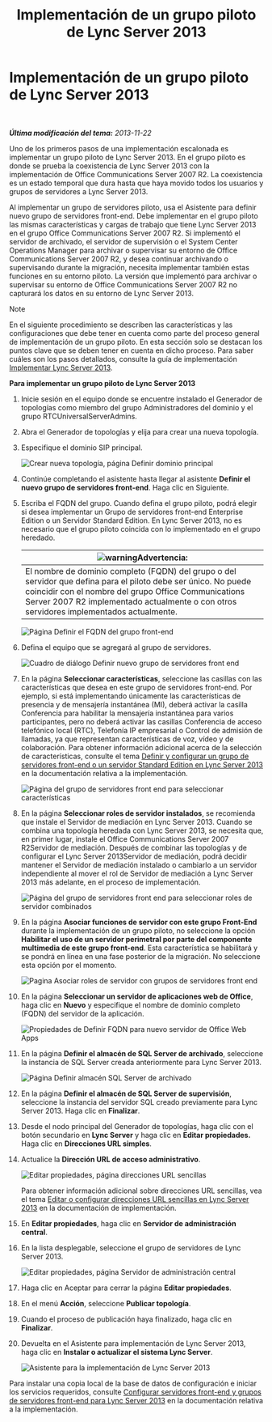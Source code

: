 ﻿---
title: Implementación de un grupo piloto de Lync Server 2013
TOCTitle: Implementación de un grupo piloto de Lync Server 2013
ms:assetid: 19c27053-8b21-401f-ad91-75c2dd355e91
ms:mtpsurl: https://technet.microsoft.com/es-es/library/JJ204718(v=OCS.15)
ms:contentKeyID: 48274579
ms.date: 01/07/2017
mtps_version: v=OCS.15
ms.translationtype: HT
---

# Implementación de un grupo piloto de Lync Server 2013

 

_**Última modificación del tema:** 2013-11-22_

Uno de los primeros pasos de una implementación escalonada es implementar un grupo piloto de Lync Server 2013. En el grupo piloto es donde se prueba la coexistencia de Lync Server 2013 con la implementación de Office Communications Server 2007 R2. La coexistencia es un estado temporal que dura hasta que haya movido todos los usuarios y grupos de servidores a Lync Server 2013.

Al implementar un grupo de servidores piloto, usa el Asistente para definir nuevo grupo de servidores front-end. Debe implementar en el grupo piloto las mismas características y cargas de trabajo que tiene Lync Server 2013 en el grupo Office Communications Server 2007 R2. Si implementó el servidor de archivado, el servidor de supervisión o el System Center Operations Manager para archivar o supervisar su entorno de Office Communications Server 2007 R2, y desea continuar archivando o supervisando durante la migración, necesita implementar también estas funciones en su entorno piloto. La versión que implementó para archivar o supervisar su entorno de Office Communications Server 2007 R2 no capturará los datos en su entorno de Lync Server 2013.


> [!NOTE]
> En el siguiente procedimiento se describen las características y las configuraciones que debe tener en cuenta como parte del proceso general de implementación de un grupo piloto. En esta sección solo se destacan los puntos clave que se deben tener en cuenta en dicho proceso. Para saber cuáles son los pasos detallados, consulte la guía de implementación <A href="lync-server-2013-deploying-lync-server.md">Implementar Lync Server 2013</A>.



**Para implementar un grupo piloto de Lync Server 2013**

1.  Inicie sesión en el equipo donde se encuentre instalado el Generador de topologías como miembro del grupo Administradores del dominio y el grupo RTCUniversalServerAdmins.

2.  Abra el Generador de topologías y elija para crear una nueva topología.

3.  Especifique el dominio SIP principal.
    
    ![Crear nueva topología, página Definir dominio principal](images/JJ204718.68775d87-f32c-494a-8386-6d4c81e81284(OCS.15).jpg "Crear nueva topología, página Definir dominio principal")

4.  Continúe completando el asistente hasta llegar al asistente **Definir el nuevo grupo de servidores front-end**. Haga clic en Siguiente.

5.  Escriba el FQDN del grupo. Cuando defina el grupo piloto, podrá elegir si desea implementar un Grupo de servidores front-end Enterprise Edition o un Servidor Standard Edition. En Lync Server 2013, no es necesario que el grupo piloto coincida con lo implementado en el grupo heredado.
    
    <table>
    <thead>
    <tr class="header">
    <th><img src="images/Gg412910.warning(OCS.15).gif" title="warning" alt="warning" />Advertencia:</th>
    </tr>
    </thead>
    <tbody>
    <tr class="odd">
    <td>El nombre de dominio completo (FQDN) del grupo o del servidor que defina para el piloto debe ser único. No puede coincidir con el nombre del grupo Office Communications Server 2007 R2 implementado actualmente o con otros servidores implementados actualmente.</td>
    </tr>
    </tbody>
    </table>
    
    ![Página Definir el FQDN del grupo front-end](images/JJ204718.5ff4336c-13fa-47cc-899b-066f267eb3f0(OCS.15).jpg "Página Definir el FQDN del grupo front-end")

6.  Defina el equipo que se agregará al grupo de servidores.
    
    ![Cuadro de diálogo Definir nuevo grupo de servidores front end](images/JJ204718.374f0ed4-988b-465f-9861-8d1db401e76f(OCS.15).jpg "Cuadro de diálogo Definir nuevo grupo de servidores front end")

7.  En la página **Seleccionar características**, seleccione las casillas con las características que desea en este grupo de servidores front-end. Por ejemplo, si está implementando únicamente las características de presencia y de mensajería instantánea (MI), deberá activar la casilla Conferencia para habilitar la mensajería instantánea para varios participantes, pero no deberá activar las casillas Conferencia de acceso telefónico local (RTC), Telefonía IP empresarial o Control de admisión de llamadas, ya que representan características de voz, vídeo y de colaboración. Para obtener información adicional acerca de la selección de características, consulte el tema [Definir y configurar un grupo de servidores front-end o un servidor Standard Edition en Lync Server 2013](lync-server-2013-define-and-configure-a-front-end-pool-or-standard-edition-server.md) en la documentación relativa a la implementación.
    
    ![Página del grupo de servidores front end para seleccionar características](images/JJ204718.5c3f3ff9-6e17-4d66-9b13-3bd55b38246b(OCS.15).jpg "Página del grupo de servidores front end para seleccionar características")

8.  En la página **Seleccionar roles de servidor instalados**, se recomienda que instale el Servidor de mediación en Lync Server 2013. Cuando se combina una topología heredada con Lync Server 2013, se necesita que, en primer lugar, instale el Office Communications Server 2007 R2Servidor de mediación. Después de combinar las topologías y de configurar el Lync Server 2013Servidor de mediación, podrá decidir mantener el Servidor de mediación instalado o cambiarlo a un servidor independiente al mover el rol de Servidor de mediación a Lync Server 2013 más adelante, en el proceso de implementación.
    
    ![Página del grupo de servidores front end para seleccionar roles de servidor combinados](images/JJ204718.e00b7eba-010b-44ed-b0a6-6ab3e534fb8c(OCS.15).jpg "Página del grupo de servidores front end para seleccionar roles de servidor combinados")

9.  En la página **Asociar funciones de servidor con este grupo Front-End** durante la implementación de un grupo piloto, no seleccione la opción **Habilitar el uso de un servidor perimetral por parte del componente multimedia de este grupo front-end**. Esta característica se habilitará y se pondrá en línea en una fase posterior de la migración. No seleccione esta opción por el momento.
    
    ![Pagina Asociar roles de servidor con grupos de servidores front end](images/JJ204718.2d95a798-ad76-4dad-9392-ce41f4d938d1(OCS.15).jpg "Pagina Asociar roles de servidor con grupos de servidores front end")

10. En la página **Seleccionar un servidor de aplicaciones web de Office**, haga clic en **Nuevo** y especifique el nombre de dominio completo (FQDN) del servidor de la aplicación.
    
    ![Propiedades de Definir FQDN para nuevo servidor de Office Web Apps](images/JJ204718.25c6b455-f1b8-4326-a569-6e338153d398(OCS.15).jpg "Propiedades de Definir FQDN para nuevo servidor de Office Web Apps")

11. En la página **Definir el almacén de SQL Server de archivado**, seleccione la instancia de SQL Server creada anteriormente para Lync Server 2013.
    
    ![Página Definir almacén SQL Server de archivado](images/JJ204718.0f76f1dc-d0d7-42a0-aea3-400b8e1f35cd(OCS.15).jpg "Página Definir almacén SQL Server de archivado")

12. En la página **Definir el almacén de SQL Server de supervisión**, seleccione la instancia del servidor SQL creado previamente para Lync Server 2013. Haga clic en **Finalizar**.

13. Desde el nodo principal del Generador de topologías, haga clic con el botón secundario en **Lync Server** y haga clic en **Editar propiedades.** Haga clic en **Direcciones URL simples**.

14. Actualice la **Dirección URL de acceso administrativo**.
    
    ![Editar propiedades, página direcciones URL sencillas](images/JJ204718.ef596dd2-1983-47e0-b342-4fc7a0e36380(OCS.15).jpg "Editar propiedades, página direcciones URL sencillas")
    
    Para obtener información adicional sobre direcciones URL sencillas, vea el tema [Editar o configurar direcciones URL sencillas en Lync Server 2013](lync-server-2013-edit-or-configure-simple-urls.md) en la documentación de implementación.

15. En **Editar propiedades**, haga clic en **Servidor de administración central**.

16. En la lista desplegable, seleccione el grupo de servidores de Lync Server 2013.
    
    ![Editar propiedades, página Servidor de administración central](images/JJ204718.211955fc-85f2-462d-8709-e6ea67092e89(OCS.15).jpg "Editar propiedades, página Servidor de administración central")

17. Haga clic en Aceptar para cerrar la página **Editar propiedades**.

18. En el menú **Acción**, seleccione **Publicar topología**.

19. Cuando el proceso de publicación haya finalizado, haga clic en **Finalizar**.

20. Devuelta en el Asistente para implementación de Lync Server 2013, haga clic en **Instalar o actualizar el sistema Lync Server**.
    
    ![Asistente para la implementación de Lync Server 2013](images/JJ204718.fb05adef-ad29-4905-9090-d409261b0e48(OCS.15).jpg "Asistente para la implementación de Lync Server 2013")

Para instalar una copia local de la base de datos de configuración e iniciar los servicios requeridos, consulte [Configurar servidores front-end y grupos de servidores front-end para Lync Server 2013](lync-server-2013-setting-up-front-end-servers-and-front-end-pools.md) en la documentación relativa a la implementación.


